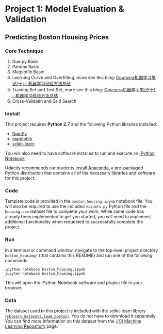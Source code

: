 # Project 1: Model Evaluation & Validation
## Predicting Boston Housing Prices

### Core Technique
1. Numpy Basic
2. Pandas Basic
3. Matplotlib Basic 
4. Learning Curve and Overfitting, more see this blog: [Coursera机器学习笔记(十) - 机器学习经验方法总结](http://daniellaah.github.io/2016/Machine-Learning-Andrew-Ng-My-Notes-Week-6-Advice-for-Applying-Machine-Learning.html) 
5. Training Set and Test Set, more see this blog: [Coursera机器学习笔记(十) - 机器学习经验方法总结](http://daniellaah.github.io/2016/Machine-Learning-Andrew-Ng-My-Notes-Week-6-Advice-for-Applying-Machine-Learning.html) 
6. Cross-Validatin and Grid Search

### Install

This project requires **Python 2.7** and the following Python libraries installed:

- [NumPy](http://www.numpy.org/)
- [matplotlib](http://matplotlib.org/)
- [scikit-learn](http://scikit-learn.org/stable/)

You will also need to have software installed to run and execute an [iPython Notebook](http://ipython.org/notebook.html)

Udacity recommends our students install [Anaconda](https://www.continuum.io/downloads), a pre-packaged Python distribution that contains all of the necessary libraries and software for this project. 

### Code

Template code is provided in the `boston_housing.ipynb` notebook file. You will also be required to use the included `visuals.py` Python file and the `housing.csv` dataset file to complete your work. While some code has already been implemented to get you started, you will need to implement additional functionality when requested to successfully complete the project.

### Run

In a terminal or command window, navigate to the top-level project directory `boston_housing/` (that contains this README) and run one of the following commands:

```ipython notebook boston_housing.ipynb```  
```jupyter notebook boston_housing.ipynb```

This will open the iPython Notebook software and project file in your browser.

### Data

The dataset used in this project is included with the scikit-learn library ([`sklearn.datasets.load_boston`](http://scikit-learn.org/stable/modules/generated/sklearn.datasets.load_boston.html#sklearn.datasets.load_boston)). You do not have to download it separately. You can find more information on this dataset from the [UCI Machine Learning Repository](https://archive.ics.uci.edu/ml/datasets/Housing) page.
